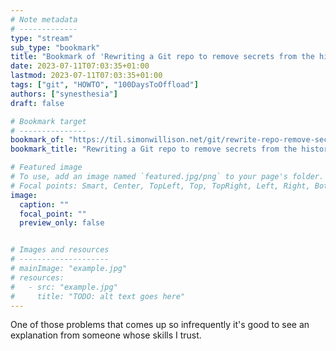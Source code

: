 ```yaml
---
# Note metadata
# -------------
type: "stream"
sub_type: "bookmark"
title: "Bookmark of 'Rewriting a Git repo to remove secrets from the history'"
date: 2023-07-11T07:03:35+01:00
lastmod: 2023-07-11T07:03:35+01:00
tags: ["git", "HOWTO", "100DaysToOffload"]
authors: ["synesthesia"]
draft: false

# Bookmark target
# ---------------
bookmark_of: "https://til.simonwillison.net/git/rewrite-repo-remove-secrets"
bookmark_title: "Rewriting a Git repo to remove secrets from the history"

# Featured image
# To use, add an image named `featured.jpg/png` to your page's folder.
# Focal points: Smart, Center, TopLeft, Top, TopRight, Left, Right, BottomLeft, Bottom, BottomRight.
image:
  caption: ""
  focal_point: ""
  preview_only: false


# Images and resources
# --------------------
# mainImage: "example.jpg"
# resources:
#   - src: "example.jpg"
#     title: "TODO: alt text goes here"
---
```

One of those problems that comes up so infrequently it's good to see an explanation from someone whose skills I trust.
